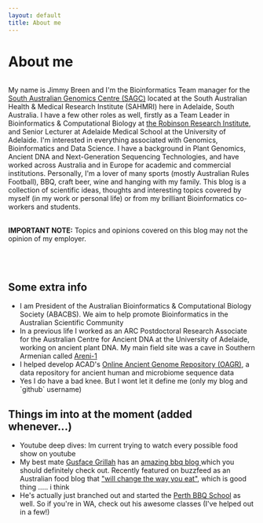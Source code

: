 ```yaml
---
layout: default
title: About me
---
```


<div class="post">
<h1 class="pageTitle">About me</h1>
<img src="{{ '/assets/img/me.jpg' | prepend: site.baseurl }}" alt="">
<p class="intro">My name is Jimmy Breen and I'm the Bioinformatics Team manager for the <a href="https://sa-genomics.com.au/">South Australian Genomics Centre (SAGC)</a> located at the South Australian Health & Medical Research Institute (SAHMRI) here in Adelaide, South Australia.
I have a few other roles as well, firstly as a Team Leader in Bioinformatics & Computational Biology at <a href="https://www.adelaide.edu.au/robinson-research-institute/">the Robinson Research Institute</a>, and Senior Lecturer at Adelaide Medical School at the University of Adelaide</a>.
I'm interested in everything associated with Genomics, Bioinformatics and Data Science.
I have a background in Plant Genomics, Ancient DNA and Next-Generation Sequencing Technologies, and have worked across Australia and in Europe for academic and commercial institutions.
Personally, I'm a lover of many sports (mostly Australian Rules Football), BBQ, craft beer, wine and hanging with my family.
This blog is a collection of scientific ideas, thoughts and interesting topics covered by myself (in my work or personal life) or from my brilliant Bioinformatics co-workers and students.

<br>
<br>

<b>IMPORTANT NOTE:</b> Topics and opinions covered on this blog may not the opinion of my employer.

<br>
<br>

<h2>Some extra info</h2>

<ul>
<li>I am President of the Australian Bioinformatics & Computational Biology Society (ABACBS). We aim to help promote Bioinformatics in the Australian Scientific Community</li>
<li>In a previous life I worked as an ARC Postdoctoral Research Associate for the Australian Centre for Ancient DNA at the University of Adelaide, working on ancient plant DNA. My main field site was a cave in Southern Armenian called <a href="https://en.wikipedia.org/wiki/Areni-1_cave_complex"> Areni-1 </a></li>
<li>I helped develop ACAD's <a href="https://www.oagr.org.au"> Online Ancient Genome Repository (OAGR)</a>, a data repository for ancient human and microbiome sequence data</li>

<li>Yes I do have a bad knee. But I wont let it define me (only my blog and `github` username)</li>
</ul>

<h2>Things im into at the moment (added whenever...)</h2>
<ul>
<li>Youtube deep dives: Im current trying to watch every possible food show on youtube </li>
<li>My best mate <a href="https://www.facebook.com/gusfacegrillah"> Gusface Grillah</a> has an <a href="http://gusfacegrillah.com/"> amazing bbq blog </a> which you should definitely check out. Recently featured on buzzfeed as an Australian food blog that  <a href="http://www.buzzfeed.com/gyanyankovich/the-best-australian-food-blogs"> "will change the way you eat"</a>, which is good thing ..... i think </li>
<li>He's actually just branched out and started the <a href="https://www.perthbbqschool.com/"> Perth BBQ School</a> as well. So if you're in WA, check out his awesome classes (I've helped out in a few!) </li>
</ul>
